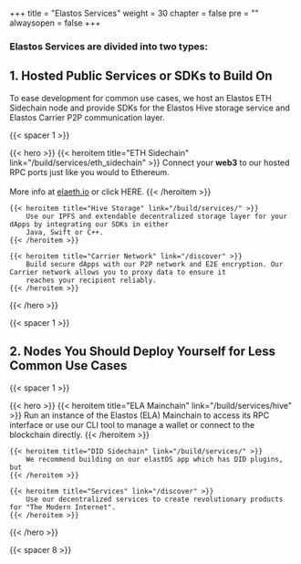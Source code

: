 
+++
title = "Elastos Services"
weight = 30
chapter = false
pre = ""
alwaysopen = false
+++

### Elastos Services are divided into two types:

## 1. Hosted Public Services or SDKs to Build On

To ease development for common use cases, we host an Elastos ETH Sidechain node and provide SDKs for the Elastos Hive
storage service and Elastos Carrier P2P communication layer.

{{< spacer 1 >}}

{{< hero >}}
    {{< heroitem title="ETH Sidechain" link="/build/services/eth_sidechain" >}}
        Connect your <b>web3</b> to our hosted RPC ports just like you would to Ethereum.<br/><br/>More info at <a target="_blank" href="https://elaeth.io">elaeth.io</a> or click <a>HERE</a>. 
    {{< /heroitem >}}
    
    {{< heroitem title="Hive Storage" link="/build/services/" >}}
        Use our IPFS and extendable decentralized storage layer for your dApps by integrating our SDKs in either
        Java, Swift or C++.
    {{< /heroitem >}}   
    
    {{< heroitem title="Carrier Network" link="/discover" >}}
        Build secure dApps with our P2P network and E2E encryption. Our Carrier network allows you to proxy data to ensure it 
        reaches your recipient reliably.
    {{< /heroitem >}}
{{< /hero >}}

{{< spacer 1 >}}

## 2. Nodes You Should Deploy Yourself for Less Common Use Cases

{{< spacer 1 >}}

{{< hero >}}
    {{< heroitem title="ELA Mainchain" link="/build/services/hive" >}}
        Run an instance of the Elastos (ELA) Mainchain to access its RPC interface or use our CLI tool to
        manage a wallet or connect to the blockchain directly.
    {{< /heroitem >}}
    
    {{< heroitem title="DID Sidechain" link="/build/services/" >}}
        We recommend building on our elastOS app which has DID plugins, but  
    {{< /heroitem >}}   
    
    {{< heroitem title="Services" link="/discover" >}}
        Use our decentralized services to create revolutionary products for "The Modern Internet".
    {{< /heroitem >}}
{{< /hero >}}

{{< spacer 8 >}}

